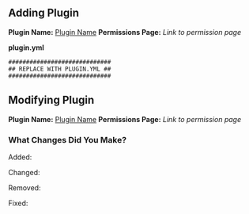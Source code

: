<!-- REMOVE THE MODEL THAT DOES NOT APPLY TO YOUR PROPOSED CHANGES -->

## Adding Plugin
<!-- THIS SECTION IS RESERVED IF YOU ARE ADDING A NEW PLUGIN TO OUR DATABASE -->
**Plugin Name:** [Plugin Name](Download_Link)
**Permissions Page:** *Link to permission page*

**plugin.yml**
<!-- The plugin.yml can be found inside the plugin JAR, use WinZip or other programs to open it -->
```
#############################
## REPLACE WITH PLUGIN.YML ##
#############################
```

## Modifying Plugin
<!-- THIS SECTION IS RESERVED IF YOU ARE MAKING MODIFICATIONS TO PERMISSIONS ALREADY ADDED TO OUR DATABASE -->
**Plugin Name:** [Plugin Name](Download_Link)
**Permissions Page:** *Link to permission page*

### What Changes Did You Make?

Added:

Changed:

Removed:

Fixed:

